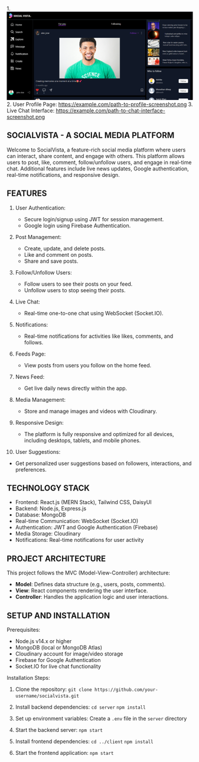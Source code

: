 

1.![SocialVista Homepage](https://github.com/bharathan01/SocialVista/blob/main/frontend/public/images/Screenshot%202024-10-03%20011431.png)
2. User Profile Page: https://example.com/path-to-profile-screenshot.png
3. Live Chat Interface: https://example.com/path-to-chat-interface-screenshot.png

SOCIALVISTA - A SOCIAL MEDIA PLATFORM
--------------------------------------

Welcome to SocialVista, a feature-rich social media platform where users can interact, share content, and engage with others. This platform allows users to post, like, comment, follow/unfollow users, and engage in real-time chat. Additional features include live news updates, Google authentication, real-time notifications, and responsive design.

FEATURES
--------

1. User Authentication:
   - Secure login/signup using JWT for session management.
   - Google login using Firebase Authentication.

2. Post Management:
   - Create, update, and delete posts.
   - Like and comment on posts.
   - Share and save posts.

3. Follow/Unfollow Users:
   - Follow users to see their posts on your feed.
   - Unfollow users to stop seeing their posts.

4. Live Chat:
   - Real-time one-to-one chat using WebSocket (Socket.IO).

5. Notifications:
   - Real-time notifications for activities like likes, comments, and follows.

6. Feeds Page:
   - View posts from users you follow on the home feed.

7. News Feed:
   - Get live daily news directly within the app.

8. Media Management:
   - Store and manage images and videos with Cloudinary.

9. Responsive Design:
   - The platform is fully responsive and optimized for all devices, including desktops, tablets, and mobile phones.

10. User Suggestions:
   - Get personalized user suggestions based on followers, interactions, and preferences.

TECHNOLOGY STACK
----------------

- Frontend: React.js (MERN Stack), Tailwind CSS, DaisyUI
- Backend: Node.js, Express.js
- Database: MongoDB
- Real-time Communication: WebSocket (Socket.IO)
- Authentication: JWT and Google Authentication (Firebase)
- Media Storage: Cloudinary
- Notifications: Real-time notifications for user activity

PROJECT ARCHITECTURE
--------------------

This project follows the MVC (Model-View-Controller) architecture:
- **Model**: Defines data structure (e.g., users, posts, comments).
- **View**: React components rendering the user interface.
- **Controller**: Handles the application logic and user interactions.

SETUP AND INSTALLATION
----------------------

Prerequisites:
- Node.js v14.x or higher
- MongoDB (local or MongoDB Atlas)
- Cloudinary account for image/video storage
- Firebase for Google Authentication
- Socket.IO for live chat functionality

Installation Steps:
1. Clone the repository:
   `git clone https://github.com/your-username/socialvista.git`

2. Install backend dependencies:
   `cd server`
   `npm install`

3. Set up environment variables:
   Create a `.env` file in the `server` directory 
4. Start the backend server:
`npm start`

5. Install frontend dependencies:
`cd ../client`
`npm install`

6. Start the frontend application:
`npm start`
